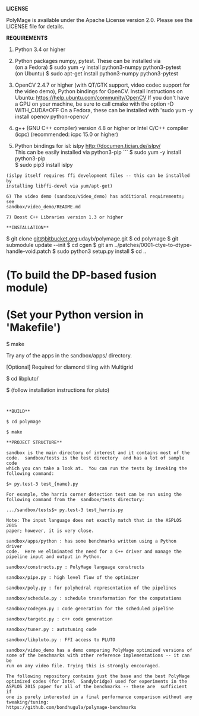 **LICENSE**

PolyMage is available under the Apache License version 2.0. Please see 
the LICENSE file for details.

**REQUIREMENTS**

1) Python 3.4 or higher

2) Python packages numpy, pytest. These can be installed via  
(on a Fedora) $ sudo yum -y install python3-numpy python3-pytest  
(on Ubuntu) $ sudo apt-get install python3-numpy python3-pytest  

3) OpenCV 2.4.7 or higher (with QT/GTK support, video codec support for 
the video demo),  Python bindings for OpenCV. Install instructions on 
Ubuntu: https://help.ubuntu.com/community/OpenCV  If you don't have a 
GPU on your machine, be sure to call cmake with the option -D 
WITH_CUDA=OFF  On a Fedora, these can be installed with 'sudo yum -y 
install opencv python-opencv'

4) g++ (GNU C++ compiler) version 4.8 or higher or Intel C/C++ compiler 
(icpc) (recommended: icpc 15.0 or higher)

5) Python bindings for isl: islpy http://documen.tician.de/islpy/  
This can be easily installed via python3-pip  ```
$ sudo yum -y install python3-pip  
$ sudo pip3 install islpy  
```
(islpy itself requires ffi development files -- this can be installed by 
installing libffi-devel via yum/apt-get)

6) The video demo (sandbox/video_demo) has additional requirements; see 
sandbox/video_demo/README.md

7) Boost C++ Libraries version 1.3 or higher

**INSTALLATION**

```
$ git clone git@bitbucket.org:udayb/polymage.git
$ cd polymage
$ git submodule update --init
$ cd cgen
$ git am ../patches/0001-ctye-to-dtype-handle-void.patch
$ sudo python3 setup.py install
$ cd ..
# (To build the DP-based fusion module)
# (Set your Python version in 'Makefile')
$ make

Try any of the apps in the sandbox/apps/ directory.

[Optional] Required for diamond tiling with Multigrid

$ cd libpluto/

$ (follow installation instructions for pluto)

```


**BUILD**

$ cd polymage

$ make

**PROJECT STRUCTURE**

sandbox is the main directory of interest and it contains most of the 
code.  sandbox/tests is the test directory  and has a lot of sample code 
which you can take a look at.  You can run the tests by invoking the 
following command:  

$> py.test-3 test_{name}.py  

For example, the harris corner detection test can be run using the 
following command from the  sandbox/tests directory:

.../sandbox/tests$> py.test-3 test_harris.py

Note: The input language does not exactly match that in the ASPLOS 2015 
paper; however, it is very close.  

sandbox/apps/python : has some benchmarks written using a Python driver 
code.  Here we eliminated the need for a C++ driver and manage the 
pipeline input and output in Python.  

sandbox/constructs.py : PolyMage language constructs  

sandbox/pipe.py : high level flow of the optimizer  

sandbox/poly.py : for polyhedral representation of the pipelines  

sandbox/schedule.py : schedule transformation for the computations  

sandbox/codegen.py : code generation for the scheduled pipeline  

sandbox/targetc.py : c++ code generation  

sandbox/tuner.py : autotuning code  

sandbox/libpluto.py : FFI access to PLUTO

sandbox/video_demo has a demo comparing PolyMage optimized versions of 
some of the benchmarks with other reference implementations -- it can be 
run on any video file. Trying this is strongly encouraged.

The following repository contains just the base and the best PolyMage 
optimized codes (for Intel  Sandybridge) used for experiments in the 
ASPLOS 2015 paper for all of the benchmarks -- these are  sufficient if 
one is purely interested in a final performance comparison without any 
tweaking/tuning:  
https://github.com/bondhugula/polymage-benchmarks
